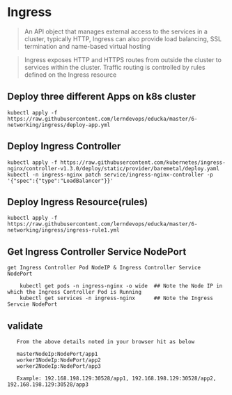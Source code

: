 # Ingress

> An API object that manages external access to the services in a cluster, typically HTTP, Ingress can also provide load balancing, SSL termination and name-based virtual hosting

> Ingress exposes HTTP and HTTPS routes from outside the cluster to services within the cluster. Traffic routing is controlled by rules defined on the Ingress resource


## Deploy three different Apps on k8s cluster

```kubectl apply -f https://raw.githubusercontent.com/lerndevops/educka/master/6-networking/ingress/deploy-app.yml```


## Deploy Ingress Controller 

```kubectl apply -f https://raw.githubusercontent.com/kubernetes/ingress-nginx/controller-v1.3.0/deploy/static/provider/baremetal/deploy.yaml```
```kubectl -n ingress-nginx patch service/ingress-nginx-controller -p '{"spec":{"type":"LoadBalancer"}}'```


## Deploy Ingress Resource(rules)

```kubectl apply -f https://raw.githubusercontent.com/lerndevops/educka/master/6-networking/ingress/ingress-rule1.yml```


## Get Ingress Controller Service NodePort 

``` 
get Ingress Controller Pod NodeIP & Ingress Controller Service NodePort

    kubectl get pods -n ingress-nginx -o wide  ## Note the Node IP in which the Ingress Controller Pod is Running
    kubectl get services -n ingress-nginx      ## Note the Ingress Servcie NodePort
```

## validate 

``` 
   From the above details noted in your browser hit as below
   
   masterNodeIp:NodePort/app1
   worker1NodeIp:NodePort/app2
   worker2NodeIp:NodePort/app3
   
   Example: 192.168.198.129:30528/app1, 192.168.198.129:30528/app2, 192.168.198.129:30528/app3
   
```

